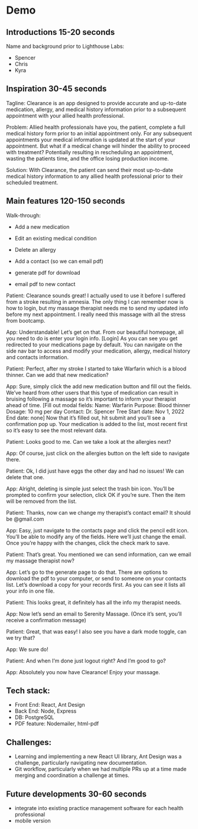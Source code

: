 # Demo

## Introductions 15-20 seconds

Name and background prior to Lighthouse Labs:
- Spencer
- Chris
- Kyra 

## Inspiration 30-45 seconds

Tagline:
Clearance is an app designed to provide accurate and up-to-date medication, allergy, and medical history information prior to a subsequent appointment with your allied health professional.

Problem: 
Allied health professionals have you, the patient, complete a full medical history form prior to an initial appointment only. For any subsequent appointments your medical information is updated at the start of your appointment. But what if a medical change will hinder the ability to proceed with treatment? Potentially resulting in rescheduling an appointment, wasting the patients time, and the office losing production income.

Solution: With Clearance, the patient can send their most up-to-date medical history information to any allied health professional prior to their scheduled treatment. 


## Main features 120-150 seconds

Walk-through:
- Add a new medication

- Edit an existing medical condition

- Delete an allergy 

- Add a contact (so we can email pdf)

- generate pdf for download

- email pdf to new contact

Patient: Clearance sounds great! I actually used to use it before I suffered from a stroke resulting in amnesia. The only thing I can remember now is how to login, but my massage therapist needs me to send my updated info before my next appointment. I really need this massage with all the stress from bootcamp.

App: Understandable! Let’s get on that. From our beautiful homepage, all you need to do is enter your login info.
[Login]
As you can see you get redirected to your medications page by default. You can navigate on the side nav bar to access and modify your medication, allergy, medical history and contacts information.

Patient: Perfect, after my stroke I started to take Warfarin which is a blood thinner. Can we add that new medication?

App: Sure, simply click the add new medication button and fill out the fields. We’ve heard from other users that this type of medication can result in bruising following a massage so it’s important to inform your therapist ahead of time.
[Fill out modal fields:
Name: Warfarin
Purpose: Blood thinner
Dosage: 10 mg per day
Contact: Dr. Spencer Tree
Start date: Nov 1, 2022
End date: none]
Now that it’s filled out, hit submit and you’ll see a confirmation pop up. Your medication is added to the list, most recent first so it’s easy to see the most relevant data.

Patient: Looks good to me. Can we take a look at the allergies next?

App: Of course, just click on the allergies button on the left side to navigate there.

Patient: Ok, I did just have eggs the other day and had no issues! We can delete that one.

App: Alright, deleting is simple just select the trash bin icon. You’ll be prompted to confirm your selection, click OK if you’re sure. Then the item will be removed from the list.

Patient: Thanks, now can we change my therapist’s contact email? It should be @gmail.com

App: Easy, just navigate to the contacts page and click the pencil edit icon. You’ll be able to modify any of the fields. Here we’ll just change the email. Once you’re happy with the changes, click the check mark to save.

Patient: That’s great. You mentioned we can send information, can we email my massage therapist now?

App: Let’s go to the generate page to do that. There are options to download the pdf to your computer, or send to someone on your contacts list. Let’s download a copy for your records first. As you can see it lists all your info in one file.

Patient: This looks great, it definitely has all the info my therapist needs.

App: Now let’s send an email to Serenity Massage. (Once it’s sent, you’ll receive a confirmation message)

Patient: Great, that was easy! I also see you have a dark mode toggle, can we try that?

App: We sure do!

Patient: And when I’m done just logout right? And I’m good to go?

App: Absolutely you now have Clearance! Enjoy your massage.

## Tech stack:

- Front End: React, Ant Design
- Back End: Node, Express
- DB: PostgreSQL
- PDF feature: Nodemailer, html-pdf

## Challenges:

- Learning and implementing a new React UI library, Ant Design was a challenge, particularly navigating new documentation.
- Git workflow, particularly when we had multiple PRs up at a time made merging and coordination a challenge at times.

## Future developments 30-60 seconds

- integrate into existing practice management software for each health professional 
- mobile version